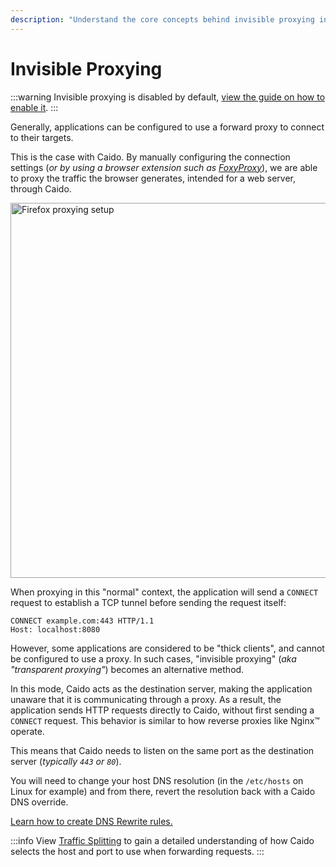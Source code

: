 ```yaml
---
description: "Understand the core concepts behind invisible proxying in Caido for thick clients that cannot be configured to use traditional forward proxies."
---
```


# Invisible Proxying

:::warning
Invisible proxying is disabled by default, [view the guide on how to enable it](/guides/invisible_proxying).
:::

Generally, applications can be configured to use a forward proxy to connect to their targets.

This is the case with Caido. By manually configuring the connection settings (_or by using a browser extension such as [FoxyProxy](https://getfoxyproxy.org/)_), we are able to proxy the traffic the browser generates, intended for a web server, through Caido.

<img alt="Firefox proxying setup" src="/_images/proxying_firefox.png" center width=600px style="filter: brightness(85%);" />

When proxying in this "normal" context, the application will send a `CONNECT` request to establish a TCP tunnel before sending the request itself:

```http
CONNECT example.com:443 HTTP/1.1
Host: localhost:8080
```

However, some applications are considered to be "thick clients", and cannot be configured to use a proxy. In such cases, "invisible proxying" (_aka "transparent proxying"_) becomes an alternative method.

In this mode, Caido acts as the destination server, making the application unaware that it is communicating through a proxy. As a result, the application sends HTTP requests directly to Caido, without first sending a `CONNECT` request. This behavior is similar to how reverse proxies like Nginx&trade; operate.

This means that Caido needs to listen on the same port as the destination server (_typically `443` or `80`_).

You will need to change your host DNS resolution (in the `/etc/hosts` on Linux for example) and from there, revert the resolution back with a Caido DNS override.

[Learn how to create DNS Rewrite rules.](/guides/dns_rewrites.md)

:::info
View [Traffic Splitting](/concepts/proxying/traffic_splitting.md) to gain a detailed understanding of how Caido selects the host and port to use when forwarding requests.
:::

